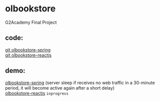 # olbookstore
G2Academy Final Project

## code:
[git olbookstore-spring](https://github.com/an66a/olbookstore/tree/olbookstore-spring)\
[git olbookstore-reactjs](https://github.com/an66a/olbookstore/tree/olbookstore-reactjs)

## demo:
[olbookstore-spring](https://olbookstore.herokuapp.com) (server sleep if receives no web traffic in a 30-minute period, it will become active again after a short delay)\
[olbookstore-reactjs](https://olbookstore.web.app) `inprogress`
